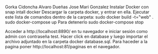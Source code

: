 Gorka Cidoncha
Alvaro Dueñas
Jose Mari Gonzalez
Instalar Docker con snap intall docker
Descargar la carpeta docker, y entrar en ella.
Ejecutar este lista de comandos dentro de la carpeta:
sudo docker build -t="web" .
sudo docker-compose up
Para detenerlo
sudo docker-compose stop

Acceder a http://localhost:8890/ en tu navegador e iniciar sesión como admin con contraseña test.
Hacer click en database y luego importar el archivo adjuntado en la carpeta docker database.sql.
Para haceder a la pagina poner http://localhost:81/paginas en el navegador.

